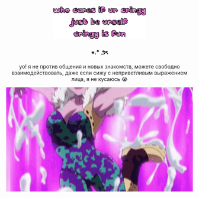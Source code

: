 

<div align="center">  <img src="cringy-fun.gif" width="250" alt="Cringy Fun"/>
</div>

<div align="center">
  <h3>⭑.° ౨ৎ </h3>
  <p style="font-size: 14px; max-width: 600px;">
   yo! я не против общения и новых знакомств, можете свободно взаимодействовать, даже если сижу с неприветливым выражением лица, я не кусаюсь 😭
<div align="center"> <img src="mina-boku-no-hero.gif" alt="Bqaks Fun"/>
</div>
